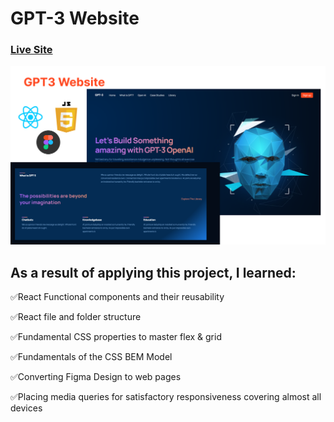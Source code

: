 # GPT-3 Website
### [Live Site](https://dapper-mermaid-48db98.netlify.app/)

![My Image](gpt3.png)

## As a result of applying this project, I learned:

✅React Functional components and their reusability

✅React file and folder structure

✅Fundamental CSS properties to master flex & grid

✅Fundamentals of the CSS BEM Model

✅Converting Figma Design to web pages

✅Placing media queries for satisfactory responsiveness covering almost  all devices


